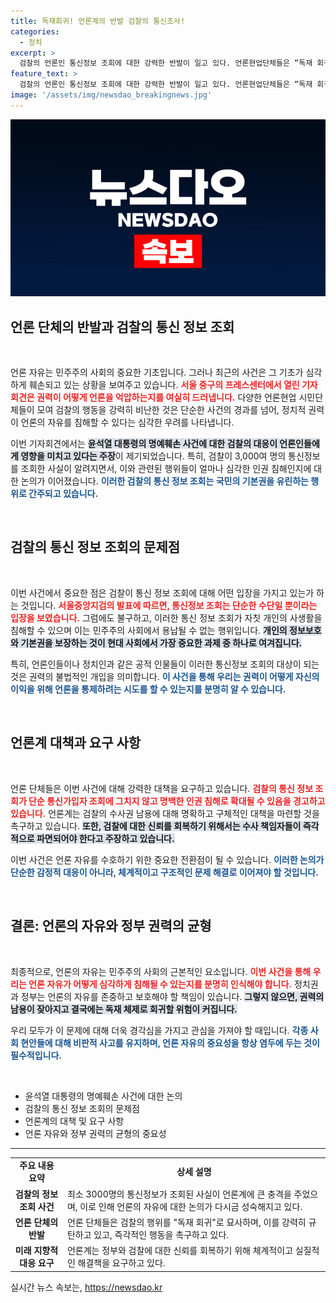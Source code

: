 ```yaml
---
title: 독재회귀! 언론계의 반발 검찰의 통신조사!
categories:
  - 정치
excerpt: >
  검찰의 언론인 통신정보 조회에 대한 강력한 반발이 일고 있다. 언론현업단체들은 “독재 회귀”라며 윤 대통령의 책임 있는 조치를 요구하며, 3000명에 달하는 피해자들에 대한 심각성을 강조했다. 대언론 테러와 기본권 유린에 대한 분노가 확산되고 있다!
feature_text: >
  검찰의 언론인 통신정보 조회에 대한 강력한 반발이 일고 있다. 언론현업단체들은 “독재 회귀”라며 윤 대통령의 책임 있는 조치를 요구하며, 3000명에 달하는 피해자들에 대한 심각성을 강조했다. 대언론 테러와 기본권 유린에 대한 분노가 확산되고 있다!
image: '/assets/img/newsdao_breakingnews.jpg'
---
```


<p><img src="/assets/img/newsdao_breakingnews.jpg" alt="pcversion 속보" /></p>

<h2 data-ke-size="size26">언론 단체의 반발과 검찰의 통신 정보 조회</h2>

<p data-ke-size="size16">&nbsp;</p>

<p>언론 자유는 민주주의 사회의 중요한 기초입니다. 그러나 최근의 사건은 그 기초가 심각하게 훼손되고 있는 상황을 보여주고 있습니다. <b><span style="color: #ee2323;">서울 중구의 프레스센터에서 열린 기자회견은 권력이 어떻게 언론을 억압하는지를 여실히 드러냅니다.</span></b> 다양한 언론현업 시민단체들이 모여 검찰의 행동을 강력히 비난한 것은 단순한 사건의 경과를 넘어, 정치적 권력이 언론의 자유를 침해할 수 있다는 심각한 우려를 나타냅니다. </p>

<p>이번 기자회견에서는 <b><span style="background-color: #21538527;">윤석열 대통령의 명예훼손 사건에 대한 검찰의 대응이 언론인들에게 영향을 미치고 있다는 주장</span></b>이 제기되었습니다. 특히, 검찰이 3,000여 명의 통신정보를 조회한 사실이 알려지면서, 이와 관련된 행위들이 얼마나 심각한 인권 침해인지에 대한 논의가 이어졌습니다. <b><span style="color: #1a5490;">이러한 검찰의 통신 정보 조회는 국민의 기본권을 유린하는 행위로 간주되고 있습니다.</span></b> </p>

<p data-ke-size="size16">&nbsp;</p>

<h2 data-ke-size="size26">검찰의 통신 정보 조회의 문제점</h2>

<p data-ke-size="size16">&nbsp;</p>

<p>이번 사건에서 중요한 점은 검찰이 통신 정보 조회에 대해 어떤 입장을 가지고 있는가 하는 것입니다. <b><span style="color: #ee2323;">서울중앙지검의 발표에 따르면, 통신정보 조회는 단순한 수단일 뿐이라는 입장을 보였습니다.</span></b> 그럼에도 불구하고, 이러한 통신 정보 조회가 자칫 개인의 사생활을 침해할 수 있으며 이는 민주주의 사회에서 용납될 수 없는 행위입니다. <b><span style="background-color: #21538527;">개인의 정보보호와 기본권을 보장하는 것이 현대 사회에서 가장 중요한 과제 중 하나로 여겨집니다.</span></b> </p>

<p>특히, 언론인들이나 정치인과 같은 공적 인물들이 이러한 통신정보 조회의 대상이 되는 것은 권력의 불법적인 개입을 의미합니다. <b><span style="color: #1a5490;">이 사건을 통해 우리는 권력이 어떻게 자신의 이익을 위해 언론을 통제하려는 시도를 할 수 있는지를 분명히 알 수 있습니다.</span></b> </p>

<p data-ke-size="size16">&nbsp;</p>

<h2 data-ke-size="size26">언론계 대책과 요구 사항</h2>

<p data-ke-size="size16">&nbsp;</p>

<p>언론 단체들은 이번 사건에 대해 강력한 대책을 요구하고 있습니다. <b><span style="color: #ee2323;">검찰의 통신 정보 조회가 단순 통신가입자 조회에 그치지 않고 명백한 인권 침해로 확대될 수 있음을 경고하고 있습니다.</span></b> 언론계는 검찰의 수사권 남용에 대해 명확하고 구체적인 대책을 마련할 것을 촉구하고 있습니다. <b><span style="background-color: #21538527;">또한, 검찰에 대한 신뢰를 회복하기 위해서는 수사 책임자들이 즉각적으로 파면되어야 한다고 주장하고 있습니다.</span></b> </p>

<p>이번 사건은 언론 자유를 수호하기 위한 중요한 전환점이 될 수 있습니다. <b><span style="color: #1a5490;">이러한 논의가 단순한 감정적 대응이 아니라, 체계적이고 구조적인 문제 해결로 이어져야 할 것입니다.</span></b> </p>

<p data-ke-size="size16">&nbsp;</p>

<h2 data-ke-size="size26">결론: 언론의 자유와 정부 권력의 균형</h2>

<p data-ke-size="size16">&nbsp;</p>

<p>최종적으로, 언론의 자유는 민주주의 사회의 근본적인 요소입니다. <b><span style="color: #ee2323;">이번 사건을 통해 우리는 언론 자유가 어떻게 심각하게 침해될 수 있는지를 분명히 인식해야 합니다.</span></b> 정치권과 정부는 언론의 자유를 존중하고 보호해야 할 책임이 있습니다. <b><span style="background-color: #21538527;">그렇지 않으면, 권력의 남용이 잦아지고 결국에는 독재 체제로 회귀할 위험이 커집니다.</span></b> </p>

<p>우리 모두가 이 문제에 대해 더욱 경각심을 가지고 관심을 가져야 할 때입니다. <b><span style="color: #1a5490;">각종 사회 현안들에 대해 비판적 사고를 유지하며, 언론 자유의 중요성을 항상 염두에 두는 것이 필수적입니다.</span></b> </p>

<p data-ke-size="size16">&nbsp;</p>

<ul>
    <li>윤석열 대통령의 명예훼손 사건에 대한 논의</li>
    <li>검찰의 통신 정보 조회의 문제점</li>
    <li>언론계의 대책 및 요구 사항</li>
    <li>언론 자유와 정부 권력의 균형의 중요성</li>
</ul>

<hr>

<table style="width: 100%; border-collapse: collapse;">
    <tr>
        <td style="text-align: center; height: 17px;"><b>주요 내용 요약</b></td>
        <td style="text-align: center; height: 17px;"><b>상세 설명</b></td>
    </tr>
    <tr>
        <td style="text-align: center; height: 17px;"><b>검찰의 정보 조회 사건</b></td>
        <td style="text-align: left; height: 17px;">최소 3000명의 통신정보가 조회된 사실이 언론계에 큰 충격을 주었으며, 이로 인해 언론의 자유에 대한 논의가 다시금 성숙해지고 있다.</td>
    </tr>
    <tr>
        <td style="text-align: center; height: 17px;"><b>언론 단체의 반발</b></td>
        <td style="text-align: left; height: 17px;">언론 단체들은 검찰의 행위를 "독재 회귀"로 묘사하며, 이를 강력히 규탄하고 있고, 즉각적인 행동을 촉구하고 있다.</td>
    </tr>
    <tr>
        <td style="text-align: center; height: 17px;"><b>미래 지향적 대응 요구</b></td>
        <td style="text-align: left; height: 17px;">언론계는 정부와 검찰에 대한 신뢰를 회복하기 위해 체계적이고 실질적인 해결책을 요구하고 있다.</td>
    </tr>
</table>
실시간 뉴스 속보는, <a href="https://newsdao.kr" rel="dofollow">https://newsdao.kr</a>


